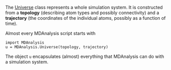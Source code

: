 The [Universe](http://docs.mdanalysis.org/documentation_pages/core/AtomGroup.html#MDAnalysis.core.AtomGroup.Universe) class represents a whole simulation system. It is constructed from a **topology** (describing atom types and possibly connectivity) and a **trajectory** (the coordinates of the individual atoms, possibly as a function of time).

Almost every MDAnalysis script starts with
```
import MDAnalysis
u = MDAnalysis.Universe(topology, trajectory)
```

The object `u` encapsulates (almost) everything that MDAnalysis can do with a simulation system.
